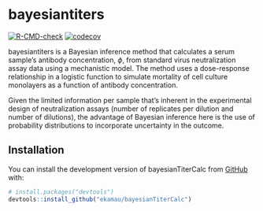 <!-- README.md is generated from README.Rmd. Please edit that file -->

# bayesiantiters

<!-- badges: start -->

[![R-CMD-check](https://github.com/ekamau/bayesianTiterCalc/workflows/R-CMD-check/badge.svg)](https://github.com/ekamau/bayesianTiterCalc/actions)
[![codecov](https://codecov.io/gh/ekamau/bayesianTiterCalc/branch/main/graph/badge.svg?token=PgQrYAAQBz)](https://codecov.io/gh/ekamau/bayesianTiterCalc)

<!-- badges: end -->

bayesiantiters is a Bayesian inference method that calculates a serum sample’s antibody concentration, $\phi$, from
standard virus neutralization assay data using a mechanistic model. The method uses a dose-response relationship in a logistic function to simulate mortality of cell culture monolayers as a function of antibody concentration.

Given the limited information per sample that’s inherent in the
experimental design of neutralization assays (number of replicates per dilution and number of dilutions), the advantage of Bayesian inference here is the use of probability distributions to incorporate uncertainty in the outcome.


## Installation

You can install the development version of bayesianTiterCalc from
[GitHub](https://github.com/) with:

``` r
# install.packages("devtools")
devtools::install_github("ekamau/bayesianTiterCalc")
```

